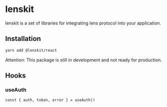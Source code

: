 # lenskit

lenskit is a set of libraries for integrating lens protocol into your application.

## Installation

```bash
yarn add @lenskit/react
```

Attention: This package is still in development and not ready for production.

## Hooks

### useAuth

```tsx
const { auth, token, error } = useAuth()
```
